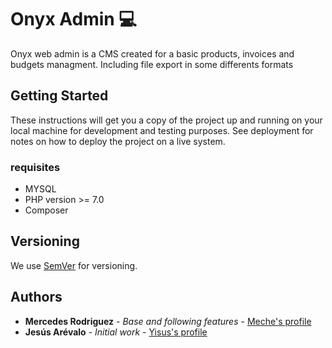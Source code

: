# Onyx Admin 💻

Onyx web admin is a CMS created for a basic products, invoices and budgets managment. Including file export in some differents formats

## Getting Started

These instructions will get you a copy of the project up and running on your local machine for development and testing purposes. See deployment for notes on how to deploy the project on a live system.

### requisites
- MYSQL
- PHP version >= 7.0
- Composer

## Versioning

We use [SemVer](http://semver.org/) for versioning. 

## Authors

* **Mercedes Rodriguez** - *Base and following features* - [Meche's profile](https://github.com/meshe03)
* **Jesús Arévalo** - *Initial work* - [Yisus's profile](https://github.com/Yisus17)



